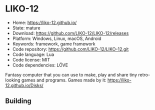 # LIKO-12

- Home: https://liko-12.github.io/
- State: mature
- Download: https://github.com/LIKO-12/LIKO-12/releases
- Platform: Windows, Linux, macOS, Android
- Keywords: framework, game framework
- Code repository: https://github.com/LIKO-12/LIKO-12.git
- Code language: Lua
- Code license: MIT
- Code dependencies: LÖVE

Fantasy computer that you can use to make, play and share tiny retro-looking games and programs.
Games made by it: https://liko-12.github.io/Disks/

## Building
